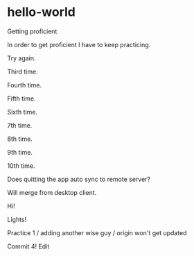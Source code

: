 # hello-world
Getting proficient 

In order to get proficient I have to keep practicing.

Try again.

Third time.

Fourth time.

Fifth time.

Sixth time. 

7th time.

8th time.

9th time.

10th time.

Does quitting the app auto sync to remote server? 

Will merge from desktop client. 

Hi!

Lights!

Practice 1 / adding another wise guy / origin won't get updated

Commit 4! Edit